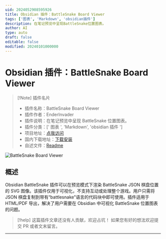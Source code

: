 ```yaml
---
uid: 2024052908595926
title: Obsidian 插件：BattleSnake Board Viewer
tags: ['图表', 'Markdown', 'obsidian插件']
description: 在笔记预览中呈现BattleSnake位置图表。
author: AI
type: auto
draft: false
editable: false
modified: 20240101000000
---
```


# Obsidian 插件：BattleSnake Board Viewer

> [!Note] 插件名片
> - 插件名称：BattleSnake Board Viewer
> - 插件作者：EnderInvader
> - 插件说明：在笔记预览中呈现 BattleSnake 位置图表。
> - 插件分类：[' 图表 ', 'Markdown', 'obsidian 插件 ']
> - 项目地址：[点我访问](https://github.com/EnderInvader/battlesnake-viewer)
> - 国内下载地址：[下载安装](https://pkmer.cn/products/plugin/pluginMarket/?battlesnake-viewer)
> - 自述文件：[Readme](https://ghproxy.net/https://raw.githubusercontent.com/EnderInvader/battlesnake-viewer/master/README.md)

![BattleSnake Board Viewer](https://cdn.pkmer.cn/covers/battlesnake-viewer.png!pkmer)

## 概述

Obsidian BattleSnake 插件可以在预览模式下渲染 BattleSnake JSON 棋盘位置的 SVG 图像。该插件仅用于可视化，不支持互动或处理整个游戏。用户只需将 JSON 棋盘复制到带有“battlesnake”语言的代码块中即可使用。插件适用于 HTML/PDF 导出，解决了用户需要在 Obsidian 中可视化 BattleSnake 位置图表的问题。

> [!help]
> 这篇插件文章还没有人贡献，欢迎占坑！
> 如果您有好的想法欢迎提交 PR 或者文末留言。

---



